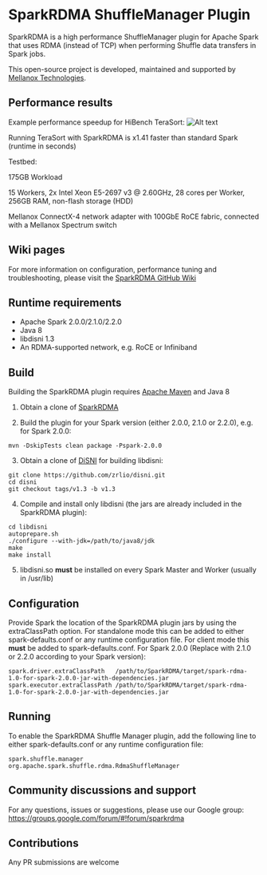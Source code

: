 # SparkRDMA ShuffleManager Plugin
SparkRDMA is a high performance ShuffleManager plugin for Apache Spark that uses RDMA (instead of TCP) when
performing Shuffle data transfers in Spark jobs.

This open-source project is developed, maintained and supported by [Mellanox Technologies](http://www.mellanox.com).

## Performance results
Example performance speedup for HiBench TeraSort:
![Alt text](https://user-images.githubusercontent.com/20062725/28947340-30d45c6a-7864-11e7-96ea-ca3cf505ce7a.png)

Running TeraSort with SparkRDMA is x1.41 faster than standard Spark (runtime in seconds)

Testbed:

175GB Workload

15 Workers, 2x Intel Xeon E5-2697 v3 @ 2.60GHz, 28 cores per Worker, 256GB RAM, non-flash storage (HDD)

Mellanox ConnectX-4 network adapter with 100GbE RoCE fabric, connected with a Mellanox Spectrum switch

## Wiki pages
For more information on configuration, performance tuning and troubleshooting, please visit the [SparkRDMA GitHub Wiki](https://github.com/Mellanox/SparkRDMA/wiki)

## Runtime requirements
* Apache Spark 2.0.0/2.1.0/2.2.0
* Java 8
* libdisni 1.3
* An RDMA-supported network, e.g. RoCE or Infiniband

## Build

Building the SparkRDMA plugin requires [Apache Maven](http://maven.apache.org/) and Java 8

1. Obtain a clone of [SparkRDMA](https://github.com/Mellanox/SparkRDMA)

2. Build the plugin for your Spark version (either 2.0.0, 2.1.0 or 2.2.0), e.g. for Spark 2.0.0:
```
mvn -DskipTests clean package -Pspark-2.0.0
```

3. Obtain a clone of [DiSNI](https://github.com/zrlio/disni) for building libdisni:

```
git clone https://github.com/zrlio/disni.git
cd disni
git checkout tags/v1.3 -b v1.3
```

4. Compile and install only libdisni (the jars are already included in the SparkRDMA plugin):

```
cd libdisni
autoprepare.sh
./configure --with-jdk=/path/to/java8/jdk
make
make install
```
5. libdisni.so **must** be installed on every Spark Master and Worker (usually in /usr/lib)

## Configuration

Provide Spark the location of the SparkRDMA plugin jars by using the extraClassPath option.  For standalone mode this can
be added to either spark-defaults.conf or any runtime configuration file.  For client mode this **must** be added to spark-defaults.conf. For Spark 2.0.0 (Replace with 2.1.0 or 2.2.0 according to your Spark version):
```
spark.driver.extraClassPath   /path/to/SparkRDMA/target/spark-rdma-1.0-for-spark-2.0.0-jar-with-dependencies.jar
spark.executor.extraClassPath /path/to/SparkRDMA/target/spark-rdma-1.0-for-spark-2.0.0-jar-with-dependencies.jar
```

## Running

To enable the SparkRDMA Shuffle Manager plugin, add the following line to either spark-defaults.conf or any runtime configuration file:

```
spark.shuffle.manager   org.apache.spark.shuffle.rdma.RdmaShuffleManager
```

## Community discussions and support

For any questions, issues or suggestions, please use our Google group:
https://groups.google.com/forum/#!forum/sparkrdma

## Contributions

Any PR submissions are welcome

